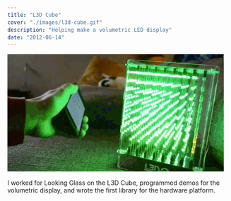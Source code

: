 ```yaml
---
title: "L3D Cube"
cover: "./images/l3d-cube.gif"
description: "Helping make a volumetric LED display"
date: "2012-06-14"
---
```


![](images/l3d-cube.gif)

I worked for Looking Glass on the L3D Cube, programmed demos for the volumetric display, and wrote the first library for the hardware platform.

<!-- FIXME When did I do this? --> 

